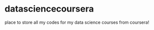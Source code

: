 datasciencecoursera
===================

place to store all my codes for my data science courses from coursera!
